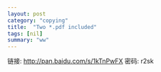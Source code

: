 ```yaml
---
layout: post
category: "copying"
title:  "Two *.pdf included"
tags: [nil]
summary: "ww"
---
```

链接: http://pan.baidu.com/s/1kTnPwFX 密码: r2sk